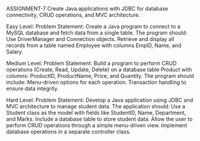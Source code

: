 ASSIGNMENT-7
Create Java applications with JDBC for database connectivity, CRUD operations, and MVC architecture.


Easy Level:
Problem Statement:
Create a Java program to connect to a MySQL database and fetch data from a single table. The program should:
Use DriverManager and Connection objects.
Retrieve and display all records from a table named Employee with columns EmpID, Name, and Salary.

Medium Level:
Problem Statement:
Build a program to perform CRUD operations (Create, Read, Update, Delete) on a database table Product with columns:
ProductID, ProductName, Price, and Quantity.
The program should include:
Menu-driven options for each operation.
Transaction handling to ensure data integrity.

Hard Level:
Problem Statement:
Develop a Java application using JDBC and MVC architecture to manage student data. The application should:
Use a Student class as the model with fields like StudentID, Name, Department, and Marks.
Include a database table to store student data.
Allow the user to perform CRUD operations through a simple menu-driven view.
Implement database operations in a separate controller class.

